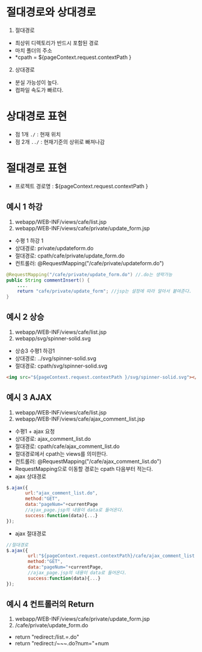# 절대경로와 상대경로

1. 절대경로
- 최상위 디렉토리가 반드시 포함된 경로
- 마치 폴더의 주소
- *cpath = ${pageContext.request.contextPath } 


2. 상대경로
- 분실 가능성이 높다.
- 컴파일 속도가 빠르다.



# 상대경로 표현
- 점 1개 `./` : 현재 위치
- 점 2개 `../` : 현재기준의 상위로 빠져나감

# 절대경로 표현
- 프로젝트 경로명 : ${pageContext.request.contextPath } 

## 예시 1 하강
1. webapp/WEB-INF/views/cafe/list.jsp
2. webapp/WEB-INF/views/cafe/private/update_form.jsp
- 수평 1 하강 1
- 상대경로: private/updateform.do
- 절대경로: cpath/cafe/private/update_form.do 
- 컨트롤러: @RequestMapping("/cafe/private/updateform.do")

```java
@RequestMapping("/cafe/private/update_form.do") //.do는 생략가능
public String commentInsert() {
	....
	return "cafe/private/update_form"; //jsp는 설정에 따라 알아서 붙여준다.
}
```

## 예시 2 상승
1. webapp/WEB-INF/views/cafe/list.jsp
2. webapp/svg/spinner-solid.svg
- 상승3 수평1 하강1
- 상대경로:  ../svg/spinner-solid.svg 
- 절대경로: cpath/svg/spinner-solid.svg
``` html
<img src="${pageContext.request.contextPath }/svg/spinner-solid.svg"></img>
```

## 예시 3 AJAX
1. webapp/WEB-INF/views/cafe/list.jsp
2. webapp/WEB-INF/views/cafe/ajax_comment_list.jsp
- 수평1 + ajax 요청
- 상대경로: ajax_comment_list.do
- 절대경로: cpath/cafe/ajax_comment_list.do
- 절대경로에서 cpath는 views를 의미한다.
- 컨트롤러: @RequestMapping("/cafe/ajax_comment_list.do")
- RequestMapping으로 이동할 경로는 cpath 다음부터 적는다.
- ajax 상대경로
 ``` javascript
$.ajax({
		url:"ajax_comment_list.do",
		method:"GET",
		data:"pageNum="+currentPage
        //ajax_page.jsp의 내용이 data로 들어온다.
		success:function(data){...}					
});
```
- ajax 절대경로
``` javascript
//절대경로
$.ajax({			
		url:"${pageContext.request.contextPath}/cafe/ajax_comment_list.do",
		method:"GET",
		data:"pageNum="+currentPage,
		//ajax_page.jsp의 내용이 data로 들어온다.
		success:function(data){...}
});       
```

## 예시 4 컨트롤러의 Return
1.  webapp/WEB-INF/views/cafe/private/update_form.jsp
2.  /cafe/private/update_form.do 
- return "redirect:/list.=.do"  
- return "redirect:/~~~.do?num="+num